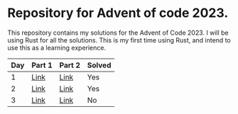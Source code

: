 # Repository for Advent of code 2023.

This repository contains my solutions for the Advent of Code 2023. I will be using Rust for all the solutions.
This is my first time using Rust, and intend to use this as a learning experience.

| Day | Part 1 | Part 2 | Solved |
| --- | ------ | ------ |  ----- |
| 1   | [Link](day1/part1.rs) | [Link](day1/part2.rs) | Yes |
| 2   | [Link](day2/part1.rs) | [Link](day2/part2.rs) | Yes |
| 3   | [Link](day3/part1.rs) | [Link](day3/part2.rs) | No |